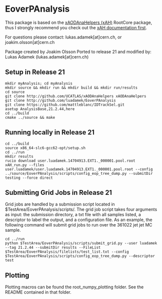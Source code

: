 # EoverPAnalysis

This package is based on the [xAODAnaHelpers (xAH)](https://github.com/UCATLAS/xAODAnaHelpers) RootCore package, thus I strongly recommend you check out the [xAH documentation first](https://xaodanahelpers.readthedocs.io/en/latest/).

For questions please contact: lukas.adamek[at]cern.ch, or joakim.olsson[at]cern.ch

Package created by Joakim Olsson
Ported to release 21 and modified by: Lukas Adamek (lukas.adamek[at]cern.ch)

## Setup in Release 21
```
mkdir myAnalysis; cd myAnalysis
mkdir source && mkdir run && mkdir build && mkdir run/results
cd source
git clone http://github.com/UCATLAS/xAODAnaHelpers xAODAnaHelpers
git clone http://github.com/luadamek/EoverPAnalysis
git clone https://github.com/mattleblanc/IDTrackSel.git
asetup AnalysisBase,21.2.44,here
cd ../build
cmake ../source && make
```

## Running locally in Release 21
```
cd ../build
source x86_64-slc6-gcc62-opt/setup.sh
cd ../run
mkdir results
rucio download user.luadamek.14704913.EXT1._000001.pool.root
xAH_run.py --files user.luadamek/user.luadamek.14704913.EXT1._000001.pool.root --config ../source/EoverPAnalysis/scripts/config_eop_tree_dump.py --submitDir testing --force direct
```

## Submitting Grid Jobs in Release 21
Grid jobs are handled by a submission script located in $TestArea/EoverPAnalysis/scripts/. The grid job script takes four arguments as input: the submission directory, a txt file with all samples listed, a descriptor to label the output, and a configuration file. As an example, the following command will submit grid jobs to run over the 361022 jet jet MC sample.

```
cd ../run
python $TestArea/EoverPAnalysis/scripts/submit_grid.py --user luadamek --tag 21.2.44 --submitDir results --FileList $TestArea/EoverPAnalysis/filelists/test_list.txt --config $TestArea/EoverPAnalysis/scripts/config_eop_tree_dump.py --descriptor test
```


## Plotting
Plotting macros can be found the root_numpy_plotting folder. See the README contained in that folder.
